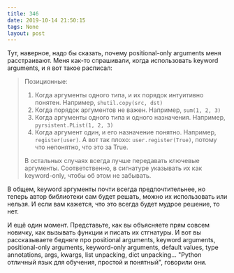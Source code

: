 ```yaml
---
title: 346
date: 2019-10-14 21:50:15
tags: None
layout: post
---
```


Тут, наверное, надо бы сказать, почему positional-only arguments меня расстраивают. Меня как-то спрашивали, когда использовать keyword arguments, и я вот такое расписал:

<blockquote>

Позиционные:
1. Когда аргументы одного типа, и их порядок интуитивно понятен. Например, `shutil.copy(src, dst)`
2. Когда порядок аргументов не важен. Например, `sum(1, 2, 3)`
3. Когда аргументы одного типа и одного назначения. Например, `pyrsistent.PList(1, 2, 3)`
4. Когда аргумент один, и его назначение понятно. Например, `register(user)`. А вот так плохо: `user.register(True)`, потому что непонятно, что это за True.

В остальных случаях всегда лучше передавать ключевые аргументы. Соответственно, в сигнатуре указывать их как keyword-only, чтобы об этом не забывать.

</blockquote>

В общем, keyword аргументы почти всегда предпочтительнее, но теперь автор библиотеки сам будет решать, можно их использовать или нельзя. И если вам кажется, что это всегда будет мудрое решение, то нет.

И ещё один момент. Представьте, как вы объясняете прям совсем новичку, как вызывать функции и писать их стгнатуры. И вот вы рассказываете бедняге про positional arguments, keyword arguments, positional-only arguments, keyword-only arguments, default values, type annotations, args, kwargs, list unpacking, dict unpacking... "Python отличный язык для обучения, простой и понятный", говорили они.
